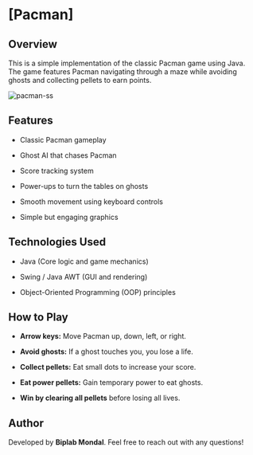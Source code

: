# [Pacman]
## Overview

This is a simple implementation of the classic Pacman game using Java. The game features Pacman navigating through a maze while avoiding ghosts and collecting pellets to earn points.


![pacman-ss](https://github.com/user-attachments/assets/9f16553b-9092-4894-b740-b8903ed24fa9)

## Features

- Classic Pacman gameplay

- Ghost AI that chases Pacman

- Score tracking system

- Power-ups to turn the tables on ghosts

- Smooth movement using keyboard controls

- Simple but engaging graphics

## Technologies Used

- Java (Core logic and game mechanics)

- Swing / Java AWT (GUI and rendering)

- Object-Oriented Programming (OOP) principles

## How to Play

- **Arrow keys:** Move Pacman up, down, left, or right.

- **Avoid ghosts:** If a ghost touches you, you lose a life.

- **Collect pellets:** Eat small dots to increase your score.

- **Eat power pellets:** Gain temporary power to eat ghosts.

- **Win by clearing all pellets** before losing all lives.

## Author

Developed by **Biplab Mondal**. Feel free to reach out with any questions!


